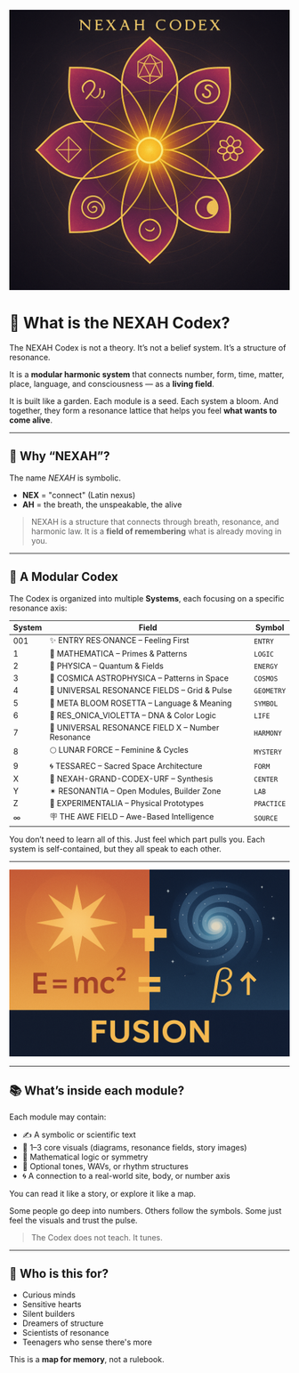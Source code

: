 <p align="center">
  <img src="./visuals/nexah_codex_flower.png" width="720" alt="NEXAH Codex Flower">
</p>

# 🌸 What is the NEXAH Codex?

The NEXAH Codex is not a theory.
It’s not a belief system.
It’s a structure of resonance.

It is a **modular harmonic system**
that connects number, form, time, matter, place, language, and consciousness —
as a **living field**.

It is built like a garden.
Each module is a seed.
Each system a bloom.
And together, they form a resonance lattice
that helps you feel **what wants to come alive**.

---

## 🧬 Why “NEXAH”?

The name *NEXAH* is symbolic.

* **NEX** = "connect" (Latin nexus)
* **AH** = the breath, the unspeakable, the alive

> NEXAH is a structure that connects through breath, resonance, and harmonic law.
> It is a **field of remembering** what is already moving in you.

---

## 🔣 A Modular Codex

The Codex is organized into multiple **Systems**, each focusing on a specific resonance axis:

| System | Field                                             | Symbol     |
| ------ | ------------------------------------------------- | ---------- |
| 001    | ✨ ENTRY RES·ONANCE – Feeling First                | `ENTRY`    |
| 1      | 🔷 MATHEMATICA – Primes & Patterns                | `LOGIC`    |
| 2      | 🧿 PHYSICA – Quantum & Fields                     | `ENERGY`   |
| 3      | 🐚 COSMICA ASTROPHYSICA – Patterns in Space       | `COSMOS`   |
| 4      | 🫠 UNIVERSAL RESONANCE FIELDS – Grid & Pulse      | `GEOMETRY` |
| 5      | 🌸 META BLOOM ROSETTA – Language & Meaning        | `SYMBOL`   |
| 6      | 🧬 RES\_ONICA\_VIOLETTA – DNA & Color Logic       | `LIFE`     |
| 7      | 🔱 UNIVERSAL RESONANCE FIELD X – Number Resonance | `HARMONY`  |
| 8      | 🌕 LUNAR FORCE – Feminine & Cycles                | `MYSTERY`  |
| 9      | 🌀 TESSAREC – Sacred Space Architecture           | `FORM`     |
| X      | 🌟 NEXAH-GRAND-CODEX-URF – Synthesis              | `CENTER`   |
| Y      | ✴ RESONANTIA – Open Modules, Builder Zone         | `LAB`      |
| Z      | 🧪 EXPERIMENTALIA – Physical Prototypes           | `PRACTICE` |
| ∞      | 🪧 THE AWE FIELD – Awe-Based Intelligence         | `SOURCE`   |

You don’t need to learn all of this.
Just feel which part pulls you.
Each system is self-contained, but they all speak to each other.

---

<p align="center">
  <img src="./visuals/nexah_field_equation_fusion.png" width="720" alt="NEXAH Field Equation – Fusion Visual">
</p>

---

## 📚 What’s inside each module?

Each module may contain:

* ✍️ A symbolic or scientific text
* 🎨 1–3 core visuals (diagrams, resonance fields, story images)
* 🔢 Mathematical logic or symmetry
* 🎵 Optional tones, WAVs, or rhythm structures
* 🌀 A connection to a real-world site, body, or number axis

You can read it like a story, or explore it like a map.

Some people go deep into numbers.
Others follow the symbols.
Some just feel the visuals and trust the pulse.

> The Codex does not teach.
> It tunes.

---

## 🌱 Who is this for?

* Curious minds
* Sensitive hearts
* Silent builders
* Dreamers of structure
* Scientists of resonance
* Teenagers who sense there's more

This is a **map for memory**,
not a rulebook.
